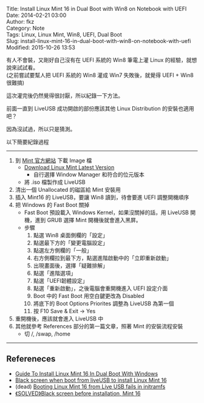 Title: Install Linux Mint 16 in Dual Boot with Win8 on Notebook with UEFI  
Date: 2014-02-21 03:00  
Author: fkz  
Category: Note  
Tags: Linux, Linux Mint, Win8, UEFI, Dual Boot  
Slug: install-linux-mint-16-in-dual-boot-with-win8-on-notebook-with-uefi  
Modified: 2015-10-26 13:53  
  
  
有人不會裝，又剛好自己沒有在 UEFI 系統的 Win8 筆電上灌 Linux 的經驗，就想說來試試看。  
(之前嘗試要幫人把 UEFI 系統的 Win8 灌成 Win7 失敗後，就覺得 UEFI + Win8 很難搞)  
  
這次灌完後仍然覺得很討厭，所以紀錄一下方法。  
  
前面一直到 LiveUSB 成功開啟的部份應該其他 Linux Distribution 的安裝也適用吧？  
  
因為沒試過，所以只是猜測。  
  
以下簡要紀錄過程  
  
---  
  
1. 到 [Mint 官方網站](http://www.linuxmint.com/) 下載 Image 檔  
    + [Download Linux Mint Latest Version](http://www.linuxmint.com/download.php)  
        + 自行選擇 Window Manager 和符合的位元版本  
    + 將 .iso 檔製作成 LiveUSB  
2. 清出一個 Unallocated 的磁區給 Mint 安裝用  
3. 插入 Mint16 的 LiveUSB，要讓 Win8 讀到，待會要進 UEFI 調整開機順序  
4. 把 Windows 的 Fast Boot 關掉  
    + Fast Boot 預設載入 Windows Kernel，如果沒關掉的話，用 LiveUSB 開機，進到 GRUB 選擇 Mint 開機後就會進入黑屏。  
    + 步驟  
        1. 點選 Win8 桌面側欄的「設定」  
        2. 點選最下方的「變更電腦設定」  
        3. 點選左方側欄的「一般」  
        4. 右方側欄拉到最下方，點選進階啟動中的「立即重新啟動」  
        5. 出現畫面後，選擇「疑難排解」  
        6. 點選「進階選項」  
        7. 點選「UEFI韌體設定」  
        8. 點選「重新啟動」，之後電腦會重開機進入 UEFI 設定介面  
        9. Boot 中的 Fast Boot 用空白鍵更改為 Disabled  
        10. 將底下的 Boot Options Priorites 調整為 LiveUSB 為第一個  
        11. 按 F10 Save & Exit -> Yes  
5. 重開機後，應該就會進入 LiveUSB 中  
6. 其他就參考 References 部分的第一篇文章，照著 Mint 的安裝流程安裝  
    + 切 /, /swap, /home  
  
---  
  
## Refereneces  
  
+ [Guide To Install Linux Mint 16 In Dual Boot With Windows](http://itsfoss.com/guide-install-linux-mint-16-dual-boot-windows/)  
+ [Black screen when boot from liveUSB to install Linux Mint 16](http://forums.linuxmint.com/viewtopic.php?f=46&t=155164)  
+ (dead) [Booting Linux Mint 16 from Live USB fails in initramfs](http://forums.linuxmint.com/viewtopic.php?f=46&t=159972)  
+ [《SOLVED》Black screen before installation, Mint 16](http://forums.linuxmint.com/viewtopic.php?f=46&t=153074)  
